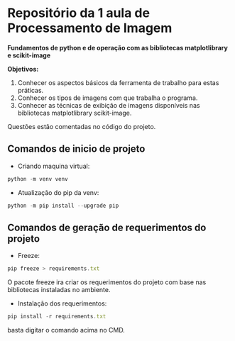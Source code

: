 # Repositório da 1 aula de Processamento de Imagem
__Fundamentos de python e de operação com as bibliotecas matplotlibrary e scikit-image__

__Objetivos:__
1. Conhecer os aspectos básicos da ferramenta de trabalho para estas práticas.
2. Conhecer os tipos de imagens com que trabalha o programa.
3. Conhecer as técnicas de exibição de imagens disponíveis nas bibliotecas matplotlibrary scikit-image.

Questões estão comentadas no código do projeto.

## Comandos de inicio de projeto 
* Criando maquina virtual:
```javascript
python -m venv venv
```

* Atualização do pip da venv:
```javascript
python -m pip install --upgrade pip
```

## Comandos de geração de requerimentos do projeto
* Freeze:
```javascript
pip freeze > requirements.txt
```
O pacote freeze ira criar os requerimentos do projeto com base nas bibliotecas instaladas no ambiente.

* Instalação dos requerimentos:
```javascript
pip install -r requirements.txt
```
basta digitar o comando acima no CMD.


